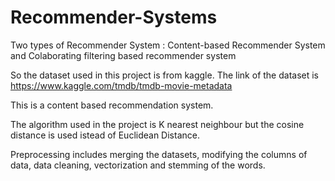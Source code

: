 # Recommender-Systems
Two types of Recommender System : Content-based Recommender System and Colaborating filtering based recommender system 

So the dataset used in this project is from kaggle. The link of the dataset is https://www.kaggle.com/tmdb/tmdb-movie-metadata

This is a content based recommendation system.

The algorithm used in the project is K nearest neighbour but the cosine distance is used istead of  Euclidean Distance.

Preprocessing includes merging the datasets, modifying the columns of data, data cleaning, vectorization and stemming of the words.
